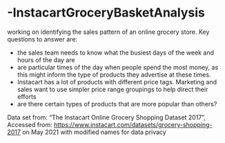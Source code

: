 # -InstacartGroceryBasketAnalysis
working on identifying the sales pattern of an online grocery store.
Key questions to answer are:
- the sales team needs to know what the busiest days of the week and hours of the
day are
- are particular times of the day when people spend the most money, as this might inform the type of products they advertise at these times.
- Instacart has a lot of products with different price tags. Marketing and sales want to
use simpler price range groupings to help direct their efforts
- are there certain types of products that are more popular than others? 

Data set from: “The Instacart Online Grocery Shopping Dataset 2017”, Accessed from: https://www.instacart.com/datasets/grocery-shopping-2017 on May 2021 with modified names for data privacy

